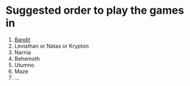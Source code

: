 # Suggested order to play the games in

1. [Bandit](./Bandit.md)
2. Leviathan or Natas or Krypton
3. Narnia
4. Behemoth
5. Utumno
6. Maze
7. …